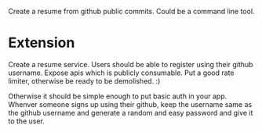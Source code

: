 Create a resume from github public commits. Could be a command line tool.

Extension
=========
Create a resume service. Users should be able to register using their github username. 
Expose apis which is publicly consumable. Put a good rate limiter, otherwise be ready
to be demolished. :)

Otherwise it should be simple enough to put basic auth in your app. Whenver someone
signs up using their github, keep the username same as the github username and generate
a random and easy password and give it to the user.
